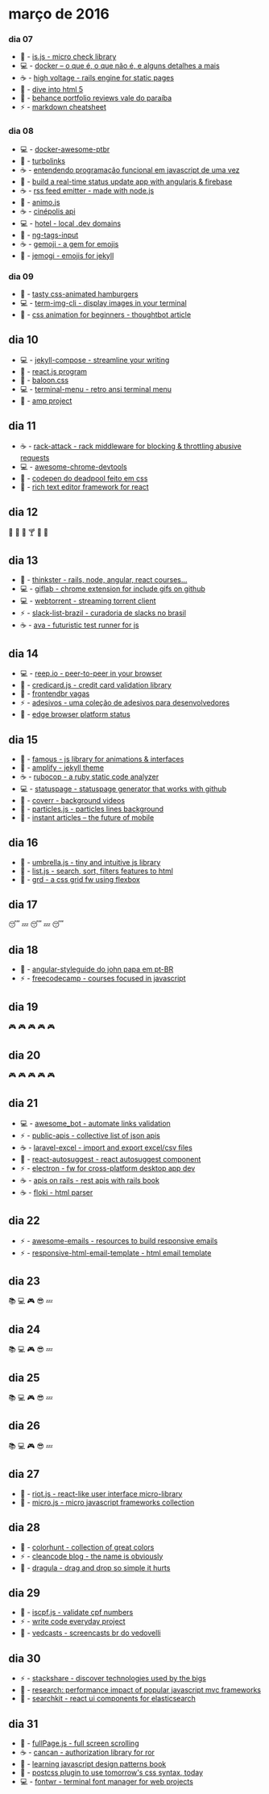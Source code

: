 # março de 2016

### dia 07
- :beers: - [is.js - micro check library](http://is.js.org/)
- :computer: - [docker – o que é, o que não é, e alguns detalhes a mais](http://fjorgemota.com/docker-containers-para-a-vida-ou-nao/)
- :coffee: - [high voltage - rails engine for static pages](https://github.com/thoughtbot/high_voltage)
- :beers: - [dive into html 5](https://diveintohtml5.com.br/index.html)
- :pizza: - [behance portfolio reviews vale do paraíba](https://www.facebook.com/events/915190358549019/)
- :zap: - [markdown cheatsheet](https://github.com/adam-p/markdown-here/wiki/Markdown-Cheatsheet)

### dia 08
- :computer: - [docker-awesome-ptbr](https://github.com/renatosousafilho/docker-awesome-ptbr)
- :beers: - [turbolinks](https://github.com/turbolinks/turbolinks)
- :coffee: - [entendendo programação funcional em javascript de uma vez](https://medium.com/@matheusml/entendendo-programa%C3%A7%C3%A3o-funcional-em-javascript-de-uma-vez-c676489be08b#.v6koeyok0)
- :beers: - [build a real-time status update app with angularjs & firebase](https://www.sitepoint.com/real-time-status-update-app-angularjs-firebase/)
- :coffee: - [rss feed emitter - made with node.js](https://github.com/filipedeschamps/rss-feed-emitter)
- :beers: - [animo.js](http://labs.bigroomstudios.com/libraries/animo-js)
- :coffee: - [cinépolis api](https://github.com/afilhodaniel/cinepolis_api)
- :computer: - [hotel - local .dev domains](https://github.com/typicode/hotel)
- :beers: - [ng-tags-input](http://mbenford.github.io/ngTagsInput/)
- :coffee: - [gemoji - a gem for emojis](https://github.com/github/gemoji)
- :beers: - [jemogi - emojis for jekyll](https://github.com/jekyll/jemoji)

### dia 09
- :beers: - [tasty css-animated hamburgers](https://jonsuh.com/hamburgers/)
- :computer: - [term-img-cli - display images in your terminal](https://github.com/sindresorhus/term-img-cli)
- :beers: - [css animation for beginners - thoughtbot article](https://robots.thoughtbot.com/css-animation-for-beginners)

## dia 10
- :computer: - [jekyll-compose - streamline your writing](https://github.com/jekyll/jekyll-compose)
- :beers: - [react.js program](http://www.reactjsprogram.com)
- :beers: - [baloon.css](https://github.com/kazzkiq/balloon.css)
- :computer: - [terminal-menu - retro ansi terminal menu](https://github.com/substack/terminal-menu)
- :beers: - [amp project](https://github.com/ampproject/amphtml)

## dia 11
- :coffee: - [rack-attack - rack middleware for blocking & throttling abusive requests](https://github.com/kickstarter/rack-attack)
- :computer: - [awesome-chrome-devtools](https://github.com/ChromeDevTools/awesome-chrome-devtools)
- :beers: - [codepen do deadpool feito em css](http://codepen.io/daniel-snows/pen/jqrwjo)
- :beers: - [rich text editor framework for react](https://facebook.github.io/draft-js/)

## dia 12
:wine_glass: :tropical_drink: :beer: :cocktail: :meat_on_bone: :poultry_leg:

## dia 13
- :beers: - [thinkster - rails, node, angular, react courses...](https://thinkster.io)
- :computer: - [giflab - chrome extension for include gifs on github](https://github.com/DrewML/GifHub)
- :computer: - [webtorrent - streaming torrent client](https://github.com/feross/webtorrent-desktop)
- :zap: - [slack-list-brazil - curadoria de slacks no brasil](https://github.com/joselitojunior1/slack-list-brazil)
- :coffee: - [ava - futuristic test runner for js](https://github.com/sindresorhus/ava)

## dia 14
- :computer: - [reep.io - peer-to-peer in your browser](https://reep.io/)
- :beers: - [credicard.js - credit card validation library](http://contaazul.github.io/creditcard.js/)
- :beers: - [frontendbr vagas](https://github.com/frontendbr/vagas)
- :zap: - [adesivos - uma coleção de adesivos para desenvolvedores](https://github.com/cerebrobr/adesivos)
- :beers: - [edge browser platform status](https://developer.microsoft.com/en-us/microsoft-edge/platform/status/)

## dia 15
- :beers: - [famous - js library for animations & interfaces](http://famous.org/)
- :beers: - [amplify - jekyll theme](https://github.com/ageitgey/amplify)
- :coffee: - [rubocop - a ruby static code analyzer](https://github.com/bbatsov/rubocop)
- :computer: - [statuspage - statuspage generator that works with github](https://github.com/jayfk/statuspage)
- :beers: - [coverr - background videos](http://coverr.co)
- :beers: - [particles.js - particles lines background](http://vincentgarreau.com/particles.js/)
- :beers: - [instant articles – the future of mobile](https://instantarticles.fb.com)

## dia 16
- :beers: - [umbrella.js - tiny and intuitive js library](http://umbrellajs.com)
- :beers: - [list.js - search, sort, filters features to html](http://www.listjs.com/)
- :beers: - [grd - a css grid fw using flexbox](https://1000ch.github.io/grd/)

## dia 17
:sleeping: :zzz: :sleeping: :zzz: :sleeping:

## dia 18
- :beers: - [angular-styleguide do john papa em pt-BR](https://github.com/johnpapa/angular-styleguide/blob/master/a1/i18n/pt-BR.md)
- :zap: - [freecodecamp - courses focused in javascript](https://www.freecodecamp.com/)

## dia 19
:video_game: :video_game: :video_game: :video_game: :video_game:

## dia 20
:video_game: :video_game: :video_game: :video_game: :video_game:

## dia 21
- :computer: - [awesome_bot - automate links validation](https://github.com/dkhamsing/awesome_bot)
- :zap: - [public-apis - collective list of json apis](https://github.com/toddmotto/public-apis)
- :coffee: - [laravel-excel - import and export excel/csv files](https://github.com/Maatwebsite/Laravel-Excel)
- :beers: - [react-autosuggest - react autosuggest component](https://github.com/moroshko/react-autosuggest)
- :zap: - [electron - fw for cross-platform desktop app dev](https://github.com/electron/electron)
- :coffee: - [apis on rails - rest apis with rails book](http://apionrails.icalialabs.com/book/chapter_one)
- :coffee: - [floki - html parser](https://github.com/philss/floki)

## dia 22
- :zap: - [awesome-emails - resources to build responsive emails](https://github.com/jonathandion/awesome-emails)
- :zap: - [responsive-html-email-template - html email template](https://github.com/leemunroe/responsive-html-email-template)

## dia 23
:books: :computer: :video_game: :sunglasses: :zzz:

## dia 24
:books: :computer: :video_game: :sunglasses: :zzz:

## dia 25
:books: :computer: :video_game: :sunglasses: :zzz:

## dia 26
:books: :computer: :video_game: :sunglasses: :zzz:

## dia 27
- :beers: - [riot.js - react-like user interface micro-library](http://riotjs.com)
- :beers: - [micro.js - micro javascript frameworks collection](http://microjs.com/)

## dia 28
- :pizza: - [colorhunt - collection of great colors](http://www.colorhunt.co)
- :zap:	- [cleancode blog - the name is obviously](http://blog.cleancoder.com)
- :beers: - [dragula - drag and drop so simple it hurts](https://github.com/bevacqua/dragula)

## dia 29
- :beers: - [iscpf.js - validate cpf numbers](https://github.com/fdaciuk/iscpf)
- :zap: - [write code everyday project](http://writecodeeveryday.io)
- :beers: - [vedcasts - screencasts br do vedovelli](http://www.vedcasts.com.br/series)

## dia 30
- :zap: - [stackshare - discover technologies used by the bigs](http://stackshare.io)
- :beers: - [research: performance impact of popular javascript mvc frameworks](https://www.filamentgroup.com/lab/mv-initial-load-times.html)
- :beers: - [searchkit - react ui components for elasticsearch](http://searchkit.co)

## dia 31
- :beers: - [fullPage.js - full screen scrolling](https://github.com/alvarotrigo/fullPage.js)
- :coffee: - [cancan - authorization library for ror](https://github.com/ryanb/cancan)
- :beers:	- [learning javascript design patterns book](https://github.com/addyosmani/essential-js-design-patterns)
- :beers: - [postcss plugin to use tomorrow's css syntax, today](http://cssnext.io)
- :computer: - [fontwr - terminal font manager for web projects](https://github.com/raphaklaus/fontwr)